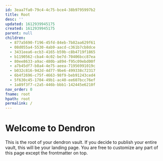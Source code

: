 ```yaml
---
id: 3eaa7fa0-79c4-4c75-bce4-38b9795997b2
title: Root
desc: ''
updated: 1612939945175
created: 1612939945175
parent: null
children:
  - 877a5690-f196-45fd-84eb-7b82aa629f61
  - 08d055a4-5530-4ab9-aacd-c361b7cb8dce
  - 3431eea6-ecb3-4165-b59b-c8b4719f1865
  - b1190562-cba4-4c02-be7d-70406bcc87ea
  - 80ee8633-a9ac-480b-a894-f95c09ebd00f
  - a7b45df7-b8a4-4e75-aeea-71956991019c
  - b032c816-942d-4d77-9be6-499338c72317
  - 6b4f2696-c75f-4663-98f9-beb91243ced4
  - 5f630c45-1704-49b1-ac40-ee607bcc76ef
  - 1a89f3f7-c2a5-446b-bbb1-142445e6210f
nav_order: 0
fname: root
hpath: root
permalink: /
---
```

# Welcome to Dendron

This is the root of your dendron vault. If you decide to publish your entire vault, this will be your landing page. You are free to customize any part of this page except the frontmatter on top. 


